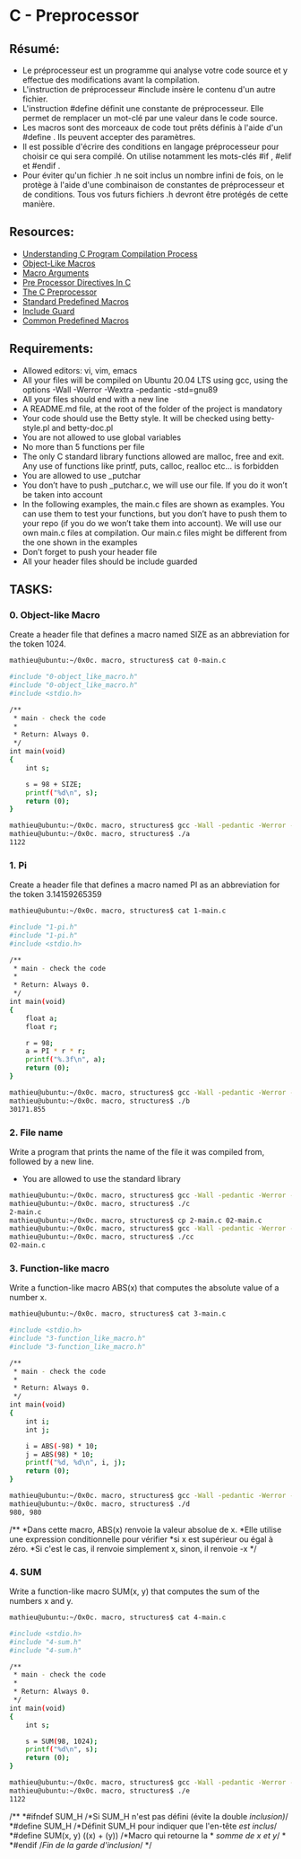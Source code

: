 # C - Preprocessor

## Résumé:
* Le préprocesseur est un programme qui analyse votre code source et y effectue des modifications avant la compilation.
* L'instruction de préprocesseur #include insère le contenu d'un autre fichier.
* L'instruction #define définit une constante de préprocesseur. Elle permet de remplacer un mot-clé par une valeur dans le code source.
* Les macros sont des morceaux de code tout prêts définis à l'aide d'un #define  . Ils peuvent accepter des paramètres.
* Il est possible d'écrire des conditions en langage préprocesseur pour choisir ce qui sera compilé. On utilise notamment les mots-clés #if  , #elif et #endif  .
* Pour éviter qu'un fichier .h ne soit inclus un nombre infini de fois, on le protège à l'aide d'une combinaison de constantes de préprocesseur et de conditions. Tous vos futurs fichiers .h devront être protégés de cette manière.

## Resources:
* [Understanding C Program Compilation Process](https://www.youtube.com/watch?v=VDslRumKvRA)
* [Object-Like Macros](https://gcc.gnu.org/onlinedocs/gcc-5.1.0/cpp/Object-like-Macros.html#Object-like-Macros)
* [Macro Arguments](https://gcc.gnu.org/onlinedocs/gcc-5.1.0/cpp/Macro-Arguments.html#Macro-Arguments)
* [Pre Processor Directives In C](https://www.youtube.com/watch?v=X6HiYbY3Uak)
* [The C Preprocessor](https://www.cprogramming.com/tutorial/cpreprocessor.html)
* [Standard Predefined Macros](https://gcc.gnu.org/onlinedocs/gcc-5.1.0/cpp/Standard-Predefined-Macros.html#Standard-Predefined-Macros)
* [Include Guard](https://en.wikipedia.org/wiki/Include_guard)
* [Common Predefined Macros](https://gcc.gnu.org/onlinedocs/gcc-5.1.0/cpp/Common-Predefined-Macros.html#Common-Predefined-Macros)


## Requirements:

* Allowed editors: vi, vim, emacs
* All your files will be compiled on Ubuntu 20.04 LTS using gcc, using the options -Wall -Werror -Wextra -pedantic -std=gnu89
* All your files should end with a new line
* A README.md file, at the root of the folder of the project is mandatory
* Your code should use the Betty style. It will be checked using betty-style.pl and betty-doc.pl
* You are not allowed to use global variables
* No more than 5 functions per file
* The only C standard library functions allowed are malloc, free and exit. Any use of functions like printf, puts, calloc, realloc etc… is forbidden
* You are allowed to use _putchar
* You don’t have to push _putchar.c, we will use our file. If you do it won’t be taken into account
* In the following examples, the main.c files are shown as examples. You can use them to test your functions, but you don’t have to push them to your repo (if you do we won’t take them into account). We will use our own main.c files at compilation. Our main.c files might be different from the one shown in the examples
* Don’t forget to push your header file
* All your header files should be include guarded

## TASKS: 

### 0. Object-like Macro
Create a header file that defines a macro named SIZE as an abbreviation for the token 1024.

```bash
mathieu@ubuntu:~/0x0c. macro, structures$ cat 0-main.c

#include "0-object_like_macro.h"
#include "0-object_like_macro.h"
#include <stdio.h>

/**
 * main - check the code
 *
 * Return: Always 0.
 */
int main(void)
{
    int s;

    s = 98 + SIZE;
    printf("%d\n", s);
    return (0);
}

mathieu@ubuntu:~/0x0c. macro, structures$ gcc -Wall -pedantic -Werror -Wextra -std=gnu89 0-main.c -o a
mathieu@ubuntu:~/0x0c. macro, structures$ ./a 
1122
```

### 1. Pi
Create a header file that defines a macro named PI as an abbreviation for the token 3.14159265359

```bash
mathieu@ubuntu:~/0x0c. macro, structures$ cat 1-main.c

#include "1-pi.h"
#include "1-pi.h"
#include <stdio.h>

/**
 * main - check the code
 *
 * Return: Always 0.
 */
int main(void)
{
    float a;
    float r;

    r = 98;
    a = PI * r * r;
    printf("%.3f\n", a);
    return (0);
}

mathieu@ubuntu:~/0x0c. macro, structures$ gcc -Wall -pedantic -Werror -Wextra -std=gnu89 1-main.c -o b
mathieu@ubuntu:~/0x0c. macro, structures$ ./b
30171.855
```

### 2. File name
Write a program that prints the name of the file it was compiled from, followed by a new line.

* You are allowed to use the standard library

```bash
mathieu@ubuntu:~/0x0c. macro, structures$ gcc -Wall -pedantic -Werror -Wextra -std=gnu89 2-main.c -o c
mathieu@ubuntu:~/0x0c. macro, structures$ ./c 
2-main.c
mathieu@ubuntu:~/0x0c. macro, structures$ cp 2-main.c 02-main.c
mathieu@ubuntu:~/0x0c. macro, structures$ gcc -Wall -pedantic -Werror -Wextra -std=gnu89 02-main.c -o cc
mathieu@ubuntu:~/0x0c. macro, structures$ ./cc
02-main.c
```

### 3. Function-like macro
Write a function-like macro ABS(x) that computes the absolute value of a number x.

```bash
mathieu@ubuntu:~/0x0c. macro, structures$ cat 3-main.c

#include <stdio.h>
#include "3-function_like_macro.h"
#include "3-function_like_macro.h"

/**
 * main - check the code
 *
 * Return: Always 0.
 */
int main(void)
{
    int i;
    int j;

    i = ABS(-98) * 10;
    j = ABS(98) * 10;
    printf("%d, %d\n", i, j);
    return (0);
}

mathieu@ubuntu:~/0x0c. macro, structures$ gcc -Wall -pedantic -Werror -Wextra -std=gnu89 3-main.c -o d
mathieu@ubuntu:~/0x0c. macro, structures$ ./d 
980, 980
```

/**
  *Dans cette macro, ABS(x) renvoie la valeur absolue de x.
  *Elle utilise une expression conditionnelle pour vérifier 
  *si x est supérieur ou égal à zéro. 
  *Si c'est le cas, il renvoie simplement x, sinon, il renvoie -x
  */

### 4. SUM
Write a function-like macro SUM(x, y) that computes the sum of the numbers x and y.

```bash
mathieu@ubuntu:~/0x0c. macro, structures$ cat 4-main.c

#include <stdio.h>
#include "4-sum.h"
#include "4-sum.h"

/**
 * main - check the code
 *
 * Return: Always 0.
 */
int main(void)
{
    int s;

    s = SUM(98, 1024);
    printf("%d\n", s);
    return (0);
}

mathieu@ubuntu:~/0x0c. macro, structures$ gcc -Wall -pedantic -Werror -Wextra -std=gnu89 4-main.c -o e
mathieu@ubuntu:~/0x0c. macro, structures$ ./e 
1122
```

/**
 *#ifndef SUM_H  /*Si SUM_H n'est pas défini (évite la double *inclusion)*/
 *#define SUM_H  /*Définit SUM_H pour indiquer que l'en-tête *est inclus*/
 *#define SUM(x, y) ((x) + (y))  /*Macro qui retourne la *  *somme de x et y*/
 *
 *#endif  /*Fin de la garde d'inclusion*/
 */
